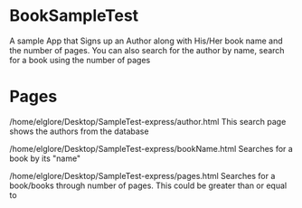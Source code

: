 # BookSampleTest
A sample App that Signs up an Author along with His/Her book name and the number of pages. You can also search for the author by name, search for a book using the number of pages

# Pages
/home/elglore/Desktop/SampleTest-express/author.html
This search page shows the authors from the database

/home/elglore/Desktop/SampleTest-express/bookName.html
Searches for a book by its "name"

/home/elglore/Desktop/SampleTest-express/pages.html
Searches for a book/books through number of pages. This could be greater than or equal to